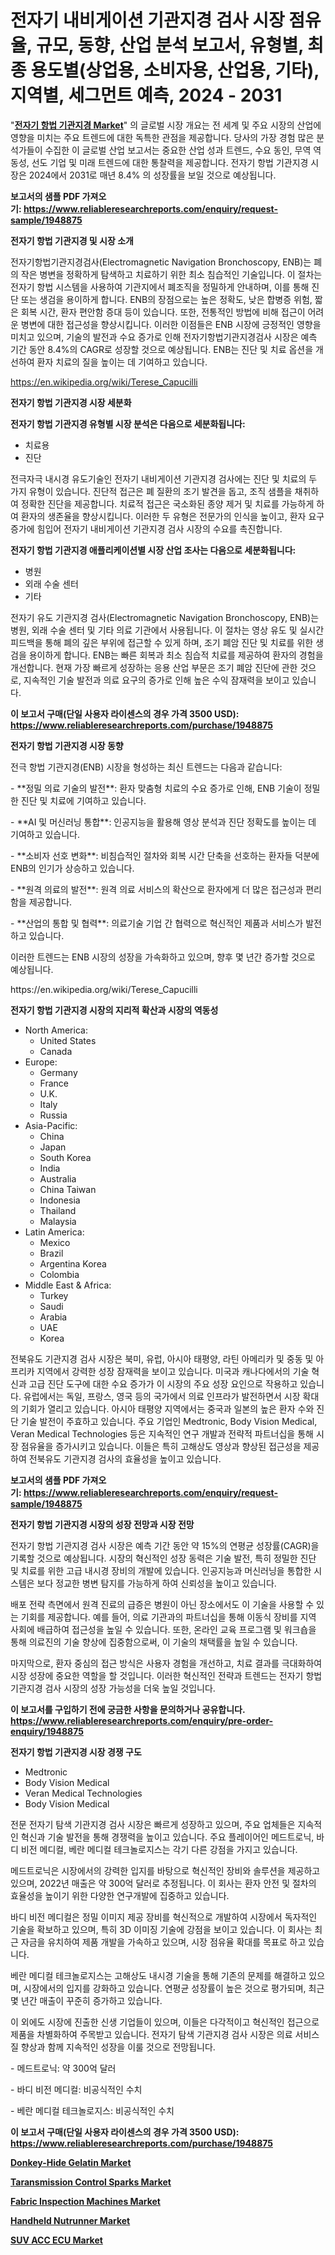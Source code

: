 <p><h1>전자기 내비게이션 기관지경 검사 시장 점유율, 규모, 동향, 산업 분석 보고서, 유형별, 최종 용도별(상업용, 소비자용, 산업용, 기타), 지역별, 세그먼트 예측, 2024 - 2031</h1></p><p>"<strong><a href="https://www.reliableresearchreports.com/electromagnetic-navigation-bronchoscopy-r1948875?utm_campaign=106&utm_medium=7&utm_source=Github&utm_content=ia&utm_term=16102024&utm_id=electromagnetic-navigation-bronchoscopy">전자기 항법 기관지경 Market</a></strong>" 의 글로벌 시장 개요는 전 세계 및 주요 시장의 산업에 영향을 미치는 주요 트렌드에 대한 독특한 관점을 제공합니다. 당사의 가장 경험 많은 분석가들이 수집한 이 글로벌 산업 보고서는 중요한 산업 성과 트렌드, 수요 동인, 무역 역동성, 선도 기업 및 미래 트렌드에 대한 통찰력을 제공합니다. 전자기 항법 기관지경 시장은 2024에서 2031로 매년 8.4% 의 성장률을 보일 것으로 예상됩니다.</p>
<p><strong>보고서의 샘플 PDF 가져오기:&nbsp;<a href="https://www.reliableresearchreports.com/enquiry/request-sample/1948875?utm_campaign=106&utm_medium=7&utm_source=Github&utm_content=ia&utm_term=16102024&utm_id=electromagnetic-navigation-bronchoscopy">https://www.reliableresearchreports.com/enquiry/request-sample/1948875</a></strong></p>
<p><strong>전자기 항법 기관지경 및 시장 소개</strong></p>
<p><p>전자기항법기관지경검사(Electromagnetic Navigation Bronchoscopy, ENB)는 폐의 작은 병변을 정확하게 탐색하고 치료하기 위한 최소 침습적인 기술입니다. 이 절차는 전자기 항법 시스템을 사용하여 기관지에서 폐조직을 정밀하게 안내하며, 이를 통해 진단 또는 생검을 용이하게 합니다. ENB의 장점으로는 높은 정확도, 낮은 합병증 위험, 짧은 회복 시간, 환자 편안함 증대 등이 있습니다. 또한, 전통적인 방법에 비해 접근이 어려운 병변에 대한 접근성을 향상시킵니다. 이러한 이점들은 ENB 시장에 긍정적인 영향을 미치고 있으며, 기술의 발전과 수요 증가로 인해 전자기항법기관지경검사 시장은 예측 기간 동안 8.4%의 CAGR로 성장할 것으로 예상됩니다. ENB는 진단 및 치료 옵션을 개선하여 환자 치료의 질을 높이는 데 기여하고 있습니다.</p></p>
<p><a href="https://en.wikipedia.org/wiki/Terese_Capucilli?utm_campaign=106&utm_medium=7&utm_source=Github&utm_content=ia&utm_term=16102024&utm_id=electromagnetic-navigation-bronchoscopy">https://en.wikipedia.org/wiki/Terese_Capucilli</a></p>
<p><strong>전자기 항법 기관지경 시장 세분화</strong></p>
<p><strong>전자기 항법 기관지경 유형별 시장 분석은 다음으로 세분화됩니다:</strong></p>
<p><ul><li>치료용</li><li>진단</li></ul></p>
<p><p>전극자극 내시경 유도기술인 전자기 내비게이션 기관지경 검사에는 진단 및 치료의 두 가지 유형이 있습니다. 진단적 접근은 폐 질환의 조기 발견을 돕고, 조직 샘플을 채취하여 정확한 진단을 제공합니다. 치료적 접근은 국소화된 종양 제거 및 치료를 가능하게 하여 환자의 생존율을 향상시킵니다. 이러한 두 유형은 전문가의 인식을 높이고, 환자 요구 증가에 힘입어 전자기 내비게이션 기관지경 검사 시장의 수요를 촉진합니다.</p></p>
<p><strong>전자기 항법 기관지경 애플리케이션별 시장 산업 조사는 다음으로 세분화됩니다:</strong></p>
<p><ul><li>병원</li><li>외래 수술 센터</li><li>기타</li></ul></p>
<p><p>전자기 유도 기관지경 검사(Electromagnetic Navigation Bronchoscopy, ENB)는 병원, 외래 수술 센터 및 기타 의료 기관에서 사용됩니다. 이 절차는 영상 유도 및 실시간 피드백을 통해 폐의 깊은 부위에 접근할 수 있게 하며, 조기 폐암 진단 및 치료를 위한 생검을 용이하게 합니다. ENB는 빠른 회복과 최소 침습적 치료를 제공하여 환자의 경험을 개선합니다. 현재 가장 빠르게 성장하는 응용 산업 부문은 조기 폐암 진단에 관한 것으로, 지속적인 기술 발전과 의료 요구의 증가로 인해 높은 수익 잠재력을 보이고 있습니다.</p></p>
<p><strong>이 보고서 구매(단일 사용자 라이센스의 경우 가격 3500 USD): <a href="https://www.reliableresearchreports.com/purchase/1948875?utm_campaign=106&utm_medium=7&utm_source=Github&utm_content=ia&utm_term=16102024&utm_id=electromagnetic-navigation-bronchoscopy">https://www.reliableresearchreports.com/purchase/1948875</a></strong></p>
<p><strong>전자기 항법 기관지경 시장 동향</strong></p>
<p><p>전극 항법 기관지경(ENB) 시장을 형성하는 최신 트렌드는 다음과 같습니다:</p><p>- **정밀 의료 기술의 발전**: 환자 맞춤형 치료의 수요 증가로 인해, ENB 기술이 정밀한 진단 및 치료에 기여하고 있습니다.</p><p>- **AI 및 머신러닝 통합**: 인공지능을 활용해 영상 분석과 진단 정확도를 높이는 데 기여하고 있습니다.</p><p>- **소비자 선호 변화**: 비침습적인 절차와 회복 시간 단축을 선호하는 환자들 덕분에 ENB의 인기가 상승하고 있습니다.</p><p>- **원격 의료의 발전**: 원격 의료 서비스의 확산으로 환자에게 더 많은 접근성과 편리함을 제공합니다.</p><p>- **산업의 통합 및 협력**: 의료기술 기업 간 협력으로 혁신적인 제품과 서비스가 발전하고 있습니다.</p><p>이러한 트렌드는 ENB 시장의 성장을 가속화하고 있으며, 향후 몇 년간 증가할 것으로 예상됩니다.</p></p>
<p>https://en.wikipedia.org/wiki/Terese_Capucilli</p>
<p><strong>전자기 항법 기관지경 시장의 지리적 확산과 시장의 역동성</strong></p>
<p><ul>
    <li>
        North America:
        <ul>
            <li>United States</li>
            <li>Canada</li>
        </ul>
    </li>
    <li>
        Europe:
        <ul>
            <li>Germany</li>
            <li>France</li>
            <li>U.K.</li>
            <li>Italy</li>
            <li>Russia</li>
        </ul>
    </li>
    <li>
        Asia-Pacific:
        <ul>
            <li>China</li>
            <li>Japan</li>
            <li>South Korea</li>
            <li>India</li>
            <li>Australia</li>
            <li>China Taiwan</li>
            <li>Indonesia</li>
            <li>Thailand</li>
            <li>Malaysia</li>
        </ul>
    </li>
    <li>
        Latin America:
        <ul>
            <li>Mexico</li>
            <li>Brazil</li>
            <li>Argentina Korea</li>
            <li>Colombia</li>
        </ul>
    </li>
    <li>
        Middle East & Africa:
        <ul>
            <li>Turkey</li>
            <li>Saudi</li>
            <li>Arabia</li>
            <li>UAE</li>
            <li>Korea</li>
        </ul>
    </li>
    </ul></p>
<p><p>전북유도 기관지경 검사 시장은 북미, 유럽, 아시아 태평양, 라틴 아메리카 및 중동 및 아프리카 지역에서 강력한 성장 잠재력을 보이고 있습니다. 미국과 캐나다에서의 기술 혁신과 고급 진단 도구에 대한 수요 증가가 이 시장의 주요 성장 요인으로 작용하고 있습니다. 유럽에서는 독일, 프랑스, 영국 등의 국가에서 의료 인프라가 발전하면서 시장 확대의 기회가 열리고 있습니다. 아시아 태평양 지역에서는 중국과 일본의 높은 환자 수와 진단 기술 발전이 주효하고 있습니다. 주요 기업인 Medtronic, Body Vision Medical, Veran Medical Technologies 등은 지속적인 연구 개발과 전략적 파트너십을 통해 시장 점유율을 증가시키고 있습니다. 이들은 특히 고해상도 영상과 향상된 접근성을 제공하여 전북유도 기관지경 검사의 효율성을 높이고 있습니다.</p></p>
<p><strong>보고서의 샘플 PDF 가져오기:&nbsp;<a href="https://www.reliableresearchreports.com/enquiry/request-sample/1948875?utm_campaign=106&utm_medium=7&utm_source=Github&utm_content=ia&utm_term=16102024&utm_id=electromagnetic-navigation-bronchoscopy">https://www.reliableresearchreports.com/enquiry/request-sample/1948875</a></strong></p>
<p><strong>전자기 항법 기관지경 시장의 성장 전망과 시장 전망</strong></p>
<p><p>전자기 항법 기관지경 검사 시장은 예측 기간 동안 약 15%의 연평균 성장률(CAGR)을 기록할 것으로 예상됩니다. 시장의 혁신적인 성장 동력은 기술 발전, 특히 정밀한 진단 및 치료를 위한 고급 내시경 장비의 개발에 있습니다. 인공지능과 머신러닝을 통합한 시스템은 보다 정교한 병변 탐지를 가능하게 하여 신뢰성을 높이고 있습니다.</p><p>배포 전략 측면에서 원격 진료의 급증은 병원이 아닌 장소에서도 이 기술을 사용할 수 있는 기회를 제공합니다. 예를 들어, 의료 기관과의 파트너십을 통해 이동식 장비를 지역 사회에 배급하여 접근성을 높일 수 있습니다. 또한, 온라인 교육 프로그램 및 워크숍을 통해 의료진의 기술 향상에 집중함으로써, 이 기술의 채택률을 높일 수 있습니다.</p><p>마지막으로, 환자 중심의 접근 방식은 사용자 경험을 개선하고, 치료 결과를 극대화하여 시장 성장에 중요한 역할을 할 것입니다. 이러한 혁신적인 전략과 트렌드는 전자기 항법 기관지경 검사 시장의 성장 가능성을 더욱 높일 것입니다.</p></p>
<p><strong>이 보고서를 구입하기 전에 궁금한 사항을 문의하거나 공유합니다. <a href="https://www.reliableresearchreports.com/enquiry/pre-order-enquiry/1948875?utm_campaign=106&utm_medium=7&utm_source=Github&utm_content=ia&utm_term=16102024&utm_id=electromagnetic-navigation-bronchoscopy">https://www.reliableresearchreports.com/enquiry/pre-order-enquiry/1948875</a></strong></p>
<p><strong>전자기 항법 기관지경 시장 경쟁 구도</strong></p>
<p><ul><li>Medtronic</li><li>Body Vision Medical</li><li>Veran Medical Technologies</li><li>Body Vision Medical</li></ul></p>
<p><p>전문 전자기 탐색 기관지경 검사 시장은 빠르게 성장하고 있으며, 주요 업체들은 지속적인 혁신과 기술 발전을 통해 경쟁력을 높이고 있습니다. 주요 플레이어인 메드트로닉, 바디 비전 메디컬, 베란 메디컬 테크놀로지스는 각기 다른 강점을 가지고 있습니다.</p><p>메드트로닉은 시장에서의 강력한 입지를 바탕으로 혁신적인 장비와 솔루션을 제공하고 있으며, 2022년 매출은 약 300억 달러로 추정됩니다. 이 회사는 환자 안전 및 절차의 효율성을 높이기 위한 다양한 연구개발에 집중하고 있습니다. </p><p>바디 비전 메디컬은 정밀 이미지 제공 장비를 혁신적으로 개발하여 시장에서 독자적인 기술을 확보하고 있으며, 특히 3D 이미징 기술에 강점을 보이고 있습니다. 이 회사는 최근 자금을 유치하여 제품 개발을 가속하고 있으며, 시장 점유율 확대를 목표로 하고 있습니다. </p><p>베란 메디컬 테크놀로지스는 고해상도 내시경 기술을 통해 기존의 문제를 해결하고 있으며, 시장에서의 입지를 강화하고 있습니다. 연평균 성장률이 높은 것으로 평가되며, 최근 몇 년간 매출이 꾸준히 증가하고 있습니다. </p><p>이 외에도 시장에 진출한 신생 기업들이 있으며, 이들은 다각적이고 혁신적인 접근으로 제품을 차별화하여 주목받고 있습니다. 전자기 탐색 기관지경 검사 시장은 의료 서비스 질 향상과 함께 지속적인 성장을 이룰 것으로 전망됩니다.</p><p>- 메드트로닉: 약 300억 달러</p><p>- 바디 비전 메디컬: 비공식적인 수치</p><p>- 베란 메디컬 테크놀로지스: 비공식적인 수치</p></p>
<p><strong>이 보고서 구매(단일 사용자 라이센스의 경우 가격 3500 USD): <a href="https://www.reliableresearchreports.com/purchase/1948875?utm_campaign=106&utm_medium=7&utm_source=Github&utm_content=ia&utm_term=16102024&utm_id=electromagnetic-navigation-bronchoscopy">https://www.reliableresearchreports.com/purchase/1948875</a></strong></p>
<p><strong><p><a href="https://github.com/GraceTurner587/Market-Research-Report-List-1/blob/main/donkey-hide-gelatin-market.md?utm_campaign=106&utm_medium=7&utm_source=Github&utm_content=ia&utm_term=16102024&utm_id=electromagnetic-navigation-bronchoscopy">Donkey-Hide Gelatin Market</a></p><p><a href="https://www.linkedin.com/pulse/taransmission-control-sparks-landscape-product-spectrum-market-hds0e?trk=public_post_embed_feed-article-content&utm_campaign=106&utm_medium=7&utm_source=Github&utm_content=ia&utm_term=16102024&utm_id=electromagnetic-navigation-bronchoscopy">Taransmission Control Sparks Market</a></p><p><a href="https://issuu.com/reportprime-2/docs/fabric-inspection-machines-market-s_0fe68ee042eee5?utm_campaign=106&utm_medium=7&utm_source=Github&utm_content=ia&utm_term=16102024&utm_id=electromagnetic-navigation-bronchoscopy">Fabric Inspection Machines Market</a></p><p><a href="https://issuu.com/reportprime-2/docs/handheld-nutrunner-market-size-2030_72d46e3901bdf9?utm_campaign=106&utm_medium=7&utm_source=Github&utm_content=ia&utm_term=16102024&utm_id=electromagnetic-navigation-bronchoscopy">Handheld Nutrunner Market</a></p><p><a href="https://www.linkedin.com/pulse/global-suv-acc-ecu-market-trends-forecasts-strategic-analysis-cxnaf?trk=public_post_embed_feed-article-content&utm_campaign=106&utm_medium=7&utm_source=Github&utm_content=ia&utm_term=16102024&utm_id=electromagnetic-navigation-bronchoscopy">SUV ACC ECU Market</a></p></strong></p>
<p></p>